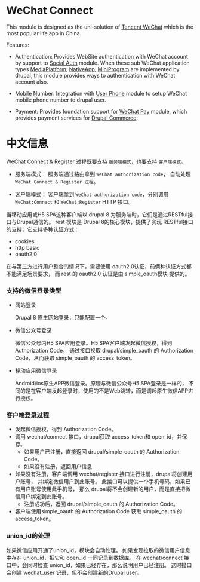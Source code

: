 # WeChat Connect

This module is designed as the uni-solution of
[Tencent WeChat](https://www.wechat.com/)
which is the most popular life app in China.

Features:

- Authentication: Provides WebSite authentication with WeChat account
by support to
[Social Auth](https://www.drupal.org/project/social_auth)
module. When these sub WeChat application types
[MediaPlatform](https://mp.weixin.qq.com/),
[NativeApp](https://open.weixin.qq.com/cgi-bin/frame?t=home/app_tmpl),
[MiniProgram](https://mp.weixin.qq.com/cgi-bin/wx)
are implemented by drupal, this module provides ways to authentication with
WeChat account also.

- Mobile Number: Integration with
[User Phone]() module to setup WeChat mobile phone number to drupal user.

- Payment: Provides foundation support for
[WeChat Pay](https://www.drupal.org/project/wechat_pay)
module, which provides payment services for
[Drupal Commerce](https://www.drupal.org/project/commerce).


# 中文信息



WeChat Connect & Register 过程既要支持 `服务端模式`，也要支持 `客户端模式`。

- 服务端模式：
服务端通过路由拿到 `WeChat authorization code`， 自动处理 `WeChat Connect & Register 过程`。

- 客户端模式：
客户端拿到 `WeChat authorization code`，分别调用 `WeChat:Connect` 和 `WeChat:Register` HTTP 接口。



当移动应用或H5 SPA这种客户端以 drupal 8 为服务端时，它们是通过RESTful接口与Drupal通信的。
rest 模块是 Drupal 8的核心模块，提供了实现 RESTful接口的支持，它支持多种认证方式：
- cookies
- http basic
- oauth2.0


在与第三方进行用户整合的情况下，需要使用 oauth2.0认证，前俩种认证方式都不能满足场景要求，
而 rest 的 oauth2.0 认证是由 simple_oauth模块 提供的。

### 支持的微信登录类型

- 网站登录

  Drupal 8 原生网站登录，只能配置一个。

- 微信公众号登录

  微信公众号内H5 SPA应用登录。H5 SPA客户端发起微信授权，得到Authorization Code，
  通过接口换取 drupal/simple_oauth 的 Authorization Code，从而获取 simple_oauth
  的 access_token。

- 移动应用微信登录

  Android\ios原生APP微信登录。原理与微信公众号H5 SPA登录是一样的，
  不同的是在客户端发起登录时，使用的不是Web跳转，而是调起原生微信APP进行授权。

 ### 客户端登录过程
 - 发起微信授权，得到 Authorization Code。
 - 调用 wechat/connect 接口，drupal获取 access_token和 open_id，并保存。
   - 如果用户已注册，直接返回 drupal/simple_oauth 的 Authorization Code。
   - 如果没有注册，返回用户信息
 - 如果没有注册，客户端调用 wechat/register 接口进行注册，drupal将创建用户账号，
   并绑定微信用户到此账号。 此接口可以提供一个手机号码，如果已有用户账号使用此手机号，
   那么 drupal将不会创建新的用户，而是直接把微信用户绑定到此账号。
   - 注册成功后，返回 drupal/simple_oauth 的 Authorization Code。
 - 客户端使用simple_oauth 的 Authorization Code 获取 simple_oauth 的 access_token。


 ### union_id的处理
 如果微信应用开通了union_id，模块会自动处理。
 如果发现拉取的微信用户信息中存在 union_id，把它和 open_id 一同记录到数据库。
 在 wechat/connect 接口中，会同时检查 union_id，如果已经存在，那么说明用户已经注册。
 这时接口会创建 wechat_user 记录，但不会创建新的Drupal user。
